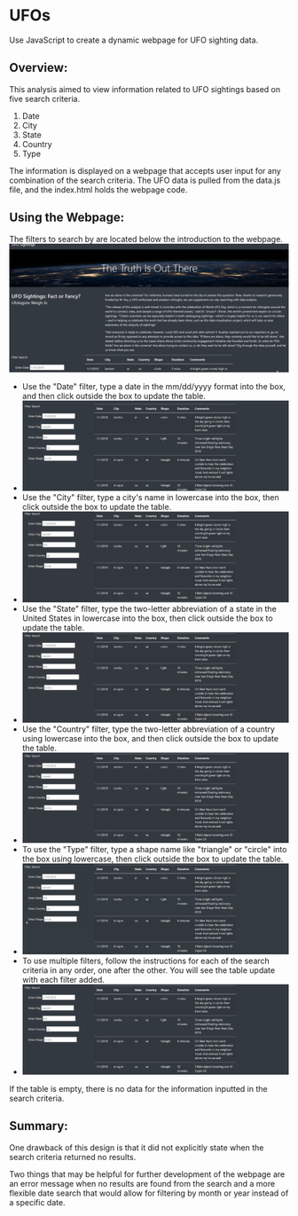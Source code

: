 # UFOs
Use JavaScript to create a dynamic webpage for UFO sighting data.
## Overview: 
This analysis aimed to view information related to UFO sightings based on five search criteria.
1. Date
1. City
1. State
1. Country
1. Type


The information is displayed on a webpage that accepts user input for any combination of the search criteria. The UFO data is pulled from the data.js file, and the index.html holds the webpage code.

## Using the Webpage: 
The filters to search by are located below the introduction to the webpage.
![Enter_site.gif](https://github.com/RuthLD/UFOs/blob/main/Resources/Enter_site.gif)
* Use the "Date" filter, type a date in the mm/dd/yyyy format into the box, and then click outside the box to update the table.
 * ![input_date.gif](https://github.com/RuthLD/UFOs/blob/main/Resources/input_date.gif)
* Use the "City" filter, type a city's name in lowercase into the box, then click outside the box to update the table.
 * ![input_city.gif](https://github.com/RuthLD/UFOs/blob/main/Resources/input_city.gif)
* Use the "State" filter, type the two-letter abbreviation of a state in the United States in lowercase into the box, then click outside the box to update the table.
 * ![input_state.gif](https://github.com/RuthLD/UFOs/blob/main/Resources/input_state.gif)
* Use the "Country" filter, type the two-letter abbreviation of a country using lowercase into the box, and then click outside the box to update the table.
 * ![input_country.gif](https://github.com/RuthLD/UFOs/blob/main/Resources/input_country.gif)
* To use the "Type" filter, type a shape name like "triangle" or "circle" into the box using lowercase, then click outside the box to update the table.
 * ![input_shape.gif](https://github.com/RuthLD/UFOs/blob/main/Resources/input_shape.gif)
* To use multiple filters, follow the instructions for each of the search criteria in any order, one after the other. You will see the table update with each filter added.
 * ![multi_input.gif](https://github.com/RuthLD/UFOs/blob/main/Resources/multi_input.gif)


If the table is empty, there is no data for the information inputted in the search criteria.
 
## Summary: 
One drawback of this design is that it did not explicitly state when the search criteria returned no results.


Two things that may be helpful for further development of the webpage are an error message when no results are found from the search and a more flexible date search that would allow for filtering by month or year instead of a specific date.
